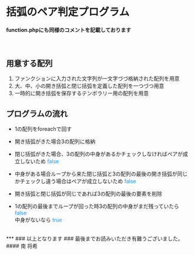 # 括弧のペア判定プログラム
#### function.phpにも同様のコメントを記載しております
<br>

## 用意する配列
1. ファンクションに入力された文字列が一文字づづ格納された配列を用意
2. 大、中、小の開き括弧と閉じ括弧を定義した配列を一つづつ用意
3. 一時的に開き括弧を保存するテンポラリー用の配列を用意

## プログラムの流れ

* 1の配列をforeachで回す
  
* 開き括弧がきた場合3の配列に格納
  
* 閉じ括弧がきた場合、3の配列の中身があるかチェックしなければペアが成立しないため<font color="DodgerBlue"> false </font>
  
* 中身がある場合ループから来た閉じ括弧と3の配列の最後の開き括弧が同じかチェックし違う場合はペアが成立しないため<font color="DodgerBlue"> false</font>
* 開き括弧と閉じ括弧が同じであれば3の配列の最後の要素を削除

* 1の配列の最後までループが回った時3の配列の中身がまだ残っていたら<font color="DodgerBlue"> false</font><br>
中身がないなら<font color="DodgerBlue"> true</font><br>
<br>
***
### 以上となります
### 最後までお読みいただき有難うございました。
#### 南 将希